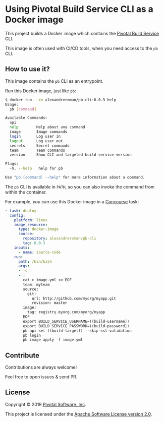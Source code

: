 # Using Pivotal Build Service CLI as a Docker image

This project builds a Docker image which contains
the [Pivotal Build Service](https://content.pivotal.io/blog/pivotal-build-service-now-alpha-assembles-and-updates-containers-in-kubernetes)
CLI.

This image is often used with CI/CD tools, when you need access to the `pb` CLI.

## How to use it?

This image contains the `pb` CLI as an entrypoint.

Run this Docker image, just like `pb`:
```bash
$ docker run --rm alexandreroman/pb-cli:0.0.3 help
Usage:
  pb [command]

Available Commands:
  api
  help        Help about any command
  image       Image commands
  login       Log user in
  logout      Log user out
  secrets     Secret commands
  team        Team commands
  version     Show CLI and targeted build service version

Flags:
  -h, --help   help for pb

Use "pb [command] --help" for more information about a command.
```

The `pb` CLI is available in `PATH`, so you can also invoke the command
from within the container.

For example, you can use this Docker image in a [Concourse](https:/concourse-ci.org) task:
```yaml
- task: deploy
  config:
    platform: linux
    image_resource:
      type: docker-image
      source:
        repository: alexandreroman/pb-cli
        tag: 0.0.3
    inputs:
      - name: source-code
    run:
      path: /bin/bash
      args:
      - -c
      - |
        cat > image.yml << EOF
        team: myteam
        source:
          git:
            url: http://github.com/myorg/myapp.git
            revision: master
        image:
          tag: registry.myorg.com/myorg/myapp
        EOF
        export BUILD_SERVICE_USERNAME=((build-username))
        export BUILD_SERVICE_PASSWORD=((build-password))
        pb api set ((build-target)) --skip-ssl-validation
        pb login
        pb image apply -f image.yml
```

## Contribute

Contributions are always welcome!

Feel free to open issues & send PR.

## License

Copyright &copy; 2019 [Pivotal Software, Inc](https://pivotal.io).

This project is licensed under the [Apache Software License version 2.0](https://www.apache.org/licenses/LICENSE-2.0).
